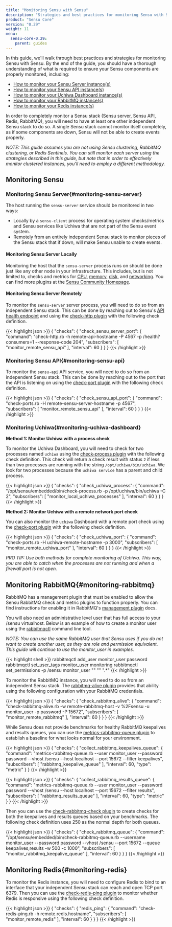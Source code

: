 ```yaml
---
title: "Monitoring Sensu with Sensu"
description: "Strategies and best practices for monitoring Sensu with Sensu"
product: "Sensu Core"
version: "0.29"
weight: 11
menu:
  sensu-core-0.29:
    parent: guides
---
```


In this guide, we'll walk through best practices and strategies for monitoring Sensu with Sensu.
By the end of the guide, you should have a thorough understanding of what is required to ensure your Sensu components are properly monitored, including:

* [How to monitor your Sensu Server instance(s)](#monitoring-sensu-server)
* [How to monitor your Sensu API instance(s)](#monitoring-sensu-api)
* [How to monitor your Uchiwa Dashboard instance(s)](#monitoring-uchiwa-dashboard)
* [How to monitor your RabbitMQ instance(s)](#monitoring-rabbitmq)
* [How to monitor your Redis instance(s)](#monitoring-redis)

In order to completely monitor a Sensu stack (Sensu server, Sensu API, Redis, RabbitMQ), you will need to have at least one other independent Sensu stack to do so.
A single Sensu stack cannot monitor itself completely, as if some components are down, Sensu will not be able to create events properly.

_NOTE: This guide assumes you are not using Sensu clustering, RabbitMQ clustering, or Redis Sentinels.
You can still monitor each server using the strategies described in this guide, but note that in order to effectively monitor clustered instances, you'll need to employ a different methodology._

## Monitoring Sensu

### Monitoring Sensu Server{#monitoring-sensu-server}

The host running the `sensu-server` service should be monitored in two ways:

* Locally by a `sensu-client` process for operating system checks/metrics and Sensu services like Uchiwa that are not part of the Sensu event system.
* Remotely from an entirely independent Sensu stack to monitor pieces of the Sensu stack that if down, will make Sensu unable to create events. 

#### Monitoring Sensu Server Locally

Monitoring the host that the `sensu-server` process runs on should be done just like any other node in your infrastructure.
This includes, but is not limited to, checks and metrics for [CPU][1], [memory][2], [disk][3], and [networking][4].
You can find more plugins at the [Sensu Community Homepage][5].

#### Monitoring Sensu Server Remotely

To monitor the `sensu-server` server process, you will need to do so from an independent Sensu stack.
This can be done by reaching out to Sensu's [API health endpoint][6] and using the [check-http plugin][7] with the following check definition.

{{< highlight json >}}
{
  "checks": {
    "check_sensu_server_port": {
      "command": "check-http.rb -h remote-api-hostname -P 4567 -p /health?consumers=1 --response-code 204",
      "subscribers": [
        "monitor_remote_sensu_api"
      ],
      "interval": 60
    }
  }
}
{{< /highlight >}}

### Monitoring Sensu API{#monitoring-sensu-api}

To monitor the `sensu-api` API service, you will need to do so from an independent Sensu stack.
This can be done by reaching out to the port that the API is listening on using the [check-port plugin][8] with the following check definition.

{{< highlight json >}}
{
  "checks": {
    "check_sensu_api_port": {
      "command": "check-ports.rb -H remote-sensu-server-hostname -p 4567",
      "subscribers": [
        "monitor_remote_sensu_api"
      ],
      "interval": 60
    }
  }
}
{{< /highlight >}}

### Monitoring Uchiwa{#monitoring-uchiwa-dashboard}

**Method 1: Monitor Uchiwa with a process check**

To monitor the Uchiwa Dashboard, you will need to check for two processes named `uchiwa` using the [check-process plugin][9] with the following check definition.
This check will return a check result with status `2` if less than two processes are running with the string `/opt/uchiwa/bin/uchiwa`.
We look for two processes because the `uchiwa service` has a parent and child process.

{{< highlight json >}}
{
  "checks": {
    "check_uchiwa_process": {
      "command": "/opt/sensu/embedded/bin/check-process.rb -p /opt/uchiwa/bin/uchiwa -C 2",
      "subscribers": [
        "monitor_local_uchiwa_processes"
      ],
      "interval": 60
    }
  }
}
{{< /highlight >}}

**Method 2: Monitor Uchiwa with a remote network port check**

You can also monitor the `uchiwa` Dashboard with a remote port check using the [check-port plugin][8] with the following check definition.

{{< highlight json >}}
{
  "checks": {
    "check_uchiwa_port": {
      "command": "check-ports.rb -H uchiwa-remote-hostname -p 3000",
      "subscribers": [
        "monitor_remote_uchiwa_port"
      ],
      "interval": 60
    }
  }
}
{{< /highlight >}}

_PRO TIP: Use both methods for complete monitoring of Uchiwa.
This way, you are able to catch when the processes are not running and when a firewall port is not open._

## Monitoring RabbitMQ{#monitoring-rabbitmq}

RabbitMQ has a management plugin that must be enabled to allow the Sensu RabbitMQ check and metric plugins to function properly.
You can find instructions for enabling it in RabbitMQ's [management plugin][14] docs.

You will also need an administrative level user that has full access to your /sensu virtualhost.
Below is an example of how to create a monitor user using the [rabbitmqctl][15] command line tool.

_NOTE: You can use the same RabbitMQ user that Sensu uses if you do not want to create another user, as they are role and permission equivalent.
This guide will continue to use the monitor\_user in examples._

{{< highlight shell >}}
rabbitmqctl add_user monitor_user password
rabbitmqctl set_user_tags monitor_user monitoring
rabbitmqctl set_permissions -p /sensu monitor_user "" "" ".*"
{{< /highlight >}}

To monitor the RabbitMQ instance, you will need to do so from an independent Sensu stack.
The [rabbitmq-alive plugin][10] provides that ability using the following configuration with your RabbitMQ credentials.

{{< highlight json >}}
{
  "checks": {
    "check_rabbitmq_alive": {
      "command": "check-rabbitmq-alive.rb -w remote-rabbitmq-host -v %2Fsensu -u monitor_user -p password -P 15672",
      "subscribers": [
        "monitor_remote_rabbitmq"
      ],
      "interval": 60
    }
  }
}
{{< /highlight >}}

While Sensu does not provide benchmarks for healthy RabbitMQ keepalives and results queues, you can use the [metrics-rabbitmq-queue plugin][11] to establish a baseline for what looks normal for your environment.

{{< highlight json >}}
{
  "checks": {
    "collect_rabbitmq_keepalives_queue": {
      "command": "metrics-rabbitmq-queue.rb --user monitor_user --password password --vhost /sensu --host localhost --port 15672 --filter keepalives",
      "subscribers": [
        "rabbitmq_keepalive_queue"
      ],
      "interval": 60,
      "type": "metric"
  }
}
{{< /highlight >}}

{{< highlight json >}}
{
  "checks": {
    "collect_rabbitmq_results_queue": {
      "command": "metrics-rabbitmq-queue.rb --user monitor_user --password password --vhost /sensu --host localhost --port 15672 --filter results",
      "subscribers": [
        "rabbitmq_results_queue"
      ],
      "interval": 60,
      "type": "metric"
  }
}
{{< /highlight >}}

Then you can use the [check-rabbitmq-check plugin][12] to create checks for both the keepalives and results queues based on your benchmarks.
The following check definition uses 250 as the normal depth for both queues.

{{< highlight json >}}
{
  "checks": {
    "check_rabbitmq_queue": {
      "command": "/opt/sensu/embedded/bin/check-rabbitmq-queue.rb --username monitor_user --password password --vhost /sensu --port 15672 --queue keepalives,results -w 500 -c 1000",
      "subscribers": [
        "monitor_rabbitmq_keepalive_queue"
      ],
      "interval": 60
    }
  }
}
{{< /highlight >}}

## Monitoring Redis{#monitoring-redis}

To monitor the Redis instance, you will need to configure Redis to bind to an interface that your independent Sensu stack can reach and open TCP port 6379.
Then you can use the [check-redis-ping plugin][13] to monitor whether Redis is responsive using the following check definition.

{{< highlight json >}}
{
  "checks": {
    "redis_ping": {
      "command": "check-redis-ping.rb -h remote.redis.hostname",
      "subscribers": [
        "monitor_remote_redis"
      ],
      "interval": 60
    }
  }
}
{{< /highlight >}}

[1]: https://github.com/sensu-plugins/sensu-plugins-cpu-checks
[2]: https://github.com/sensu-plugins/sensu-plugins-memory-checks
[3]: https://github.com/sensu-plugins/sensu-plugins-disk-checks
[4]: https://github.com/sensu-plugins/sensu-plugins-network-checks
[5]: https://github.com/sensu-plugins
[6]: http://docs.sensu.io/sensu-core/1.4/api/health-and-info
[7]: https://github.com/sensu-plugins/sensu-plugins-http/blob/master/bin/check-http.rb
[8]: https://github.com/sensu-plugins/sensu-plugins-network-checks/blob/master/bin/check-ports.rb
[9]: https://github.com/sensu-plugins/sensu-plugins-process-checks/blob/master/bin/check-process.rb
[10]: https://github.com/sensu-plugins/sensu-plugins-rabbitmq/blob/master/bin/check-rabbitmq-alive.rb
[11]: https://github.com/sensu-plugins/sensu-plugins-rabbitmq/blob/master/bin/metrics-rabbitmq-queue.rb
[12]: https://github.com/sensu-plugins/sensu-plugins-rabbitmq/blob/master/bin/check-rabbitmq-queue.rb
[13]: https://github.com/sensu-plugins/sensu-plugins-redis/blob/master/bin/check-redis-ping.rb
[14]: https://www.rabbitmq.com/management.html
[15]: https://www.rabbitmq.com/rabbitmqctl.8.html
